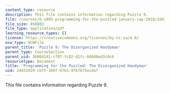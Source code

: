 ```yaml
---
content_type: resource
description: This file contains information regarding Puzzle 9.
file: /courses/6-s095-programming-for-the-puzzled-january-iap-2018/2d431929cbf5369707b39fb7675ecdaf_MIT6_S095IAP18_Puzzle_9.pdf
file_size: 850883
file_type: application/pdf
learning_resource_types: []
license: https://creativecommons.org/licenses/by-nc-sa/4.0/
ocw_type: OCWFile
parent_title: 'Puzzle 9: The Disorganized Handyman'
parent_type: CourseSection
parent_uid: 3686d141-cf97-fc02-d1fc-0d688ed3c0c6
resourcetype: Document
title: 'Programming for the Puzzled: The Disorganized Handyman'
uid: 2d431929-cbf5-3697-07b3-9fb7675ecdaf
---
```

This file contains information regarding Puzzle 9.
